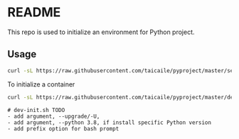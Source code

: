 # README
<!-- markdownlint-disable line-length -->

This repo is used to initialize an environment for Python project.

## Usage

```bash
curl -sL https://raw.githubusercontent.com/taicaile/pyproject/master/setup.sh | bash
```

To initialize a container

```bash
curl -sL https://raw.githubusercontent.com/taicaile/pyproject/master/dev-init.sh | bash
```

```text
# dev-init.sh TODO
- add argument, --upgrade/-U,
- add argument, --python 3.8, if install specific Python version
- add prefix option for bash prompt
```
